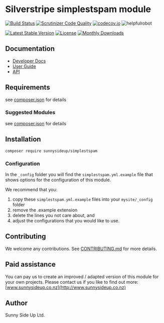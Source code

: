 # Silverstripe simplestspam module
[![Build Status](https://travis-ci.org/sunnysideup/silverstripe-simplestspam.svg?branch=master)](https://travis-ci.org/sunnysideup/silverstripe-simplestspam)
[![Scrutinizer Code Quality](https://scrutinizer-ci.com/g/sunnysideup/silverstripe-simplestspam/badges/quality-score.png?b=master)](https://scrutinizer-ci.com/g/sunnysideup/silverstripe-simplestspam/?branch=master)
[![codecov.io](https://codecov.io/github/sunnysideup/silverstripe-simplestspam/coverage.svg?branch=master)](https://codecov.io/github/sunnysideup/silverstripe-simplestspam?branch=master)
![helpfulrobot](https://helpfulrobot.io/sunnysideup/simplestspam/badge)

[![Latest Stable Version](https://poser.pugx.org/sunnysideup/simplestspam/version)](https://packagist.org/packages/sunnysideup/simplestspam)
[![License](https://poser.pugx.org/sunnysideup/simplestspam/license)](https://packagist.org/packages/sunnysideup/simplestspam)
[![Monthly Downloads](https://poser.pugx.org/sunnysideup/simplestspam/d/monthly)](https://packagist.org/packages/sunnysideup/simplestspam)


## Documentation



 * [Developer Docs](docs/en/INDEX.md)
 * [User Guide](docs/en/userguide.md)
 * [API](http://ssmods.com/apis/simplestspam/docs/en/api/)

## Requirements



see [composer.json](composer.json) for details

### Suggested Modules



see [composer.json](composer.json) for details


## Installation


```
composer require sunnysideup/simplestspam
```

### Configuration



In the `_config` folder you will find the `simplestspam.yml.example`
file that shows options for the configuration of this module.

We recommend that you:

  1. copy these `simplestspam.yml.example` files into your
`mysite/_config` folder
  2. remove the .example extension
  3. delete the lines you not care about, and
  4. adjust the configurations that you would like to use.


## Contributing



We welcome any contributions. See [CONTRIBUTING.md](CONTRIBUTING.md) for more details.

## Paid assistance



You can pay us to create an improved / adapted version of this module for your own projects.  Please contact us if you like to find out more: [www.sunnysideup.co.nz](http://www.sunnysideup.co.nz)

## Author



Sunny Side Up Ltd.
